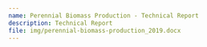 ```yaml
---
name: Perennial Biomass Production - Technical Report
description: Technical Report
file: img/perennial-biomass-production_2019.docx
---
```

